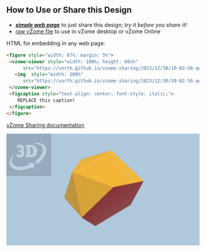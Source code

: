 
## How to Use or Share this Design

 - [***simple web page***](<https://vorth.github.io/vzome-sharing/2023/12/30/10-02-56-quick-J2/>) to just share this design; *try it before you share it!*
 - [raw vZome file](<https://raw.githubusercontent.com/vorth/vzome-sharing/main/2023/12/30/10-02-56-quick-J2/quick-J2.vZome>) to use in vZome desktop or vZome Online
 
 HTML for embedding in any web page:
 ```html
<figure style="width: 87%; margin: 5%">
  <vzome-viewer style="width: 100%; height: 60vh"
       src="https://vorth.github.io/vzome-sharing/2023/12/30/10-02-56-quick-J2/quick-J2.vZome" >
    <img  style="width: 100%"
       src="https://vorth.github.io/vzome-sharing/2023/12/30/10-02-56-quick-J2/quick-J2.png" >
  </vzome-viewer>
  <figcaption style="text-align: center; font-style: italic;">
     REPLACE this caption!
  </figcaption>
</figure>
 ```

[vZome Sharing documentation](https://vzome.github.io/vzome/sharing.html#how-it-works)

![Image](<quick-J2.png>)

